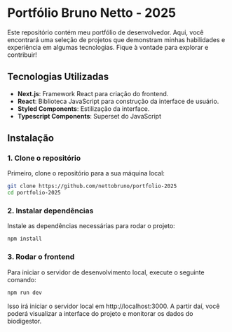 # Portfólio Bruno Netto - 2025

Este repositório contém meu portfólio de desenvolvedor. Aqui, você encontrará uma seleção de projetos que demonstram minhas habilidades e experiência em algumas tecnologias. Fique à vontade para explorar e contribuir!

## Tecnologias Utilizadas

- **Next.js**: Framework React para criação do frontend.
- **React**: Biblioteca JavaScript para construção da interface de usuário.
- **Styled Components**: Estilização da interface.
- **Typescript Components**: Superset do JavaScript

## Instalação

### 1. Clone o repositório

Primeiro, clone o repositório para a sua máquina local:

```bash
git clone https://github.com/nettobruno/portfolio-2025
cd portfolio-2025
```

### 2. Instalar dependências

Instale as dependências necessárias para rodar o projeto:

```bash
npm install
```

### 3. Rodar o frontend

Para iniciar o servidor de desenvolvimento local, execute o seguinte comando:

```bash
npm run dev
```
Isso irá iniciar o servidor local em http://localhost:3000. A partir daí, você poderá visualizar a interface do projeto e monitorar os dados do biodigestor.
